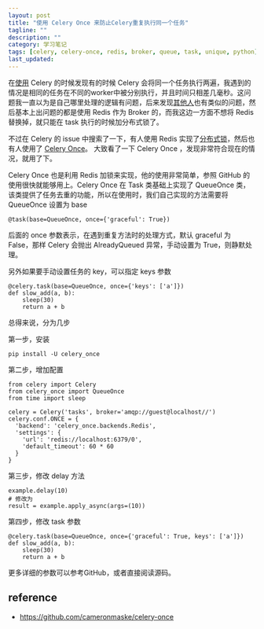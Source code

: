 ```yaml
---
layout: post
title: "使用 Celery Once 来防止Celery重复执行同一个任务"
tagline: ""
description: ""
category: 学习笔记
tags: [celery, celery-once, redis, broker, queue, task, unique, python]
last_updated: 
---
```


在[使用](/post/2017/04/celery-introduction.html) Celery 的时候发现有的时候 Celery 会将同一个任务执行两遍，我遇到的情况是相同的任务在不同的worker中被分别执行，并且时间只相差几毫秒。这问题我一直以为是自己哪里处理的逻辑有问题，后来发现[其他人](https://github.com/celery/celery/issues/4400)也有类似的问题，然后基本上出问题的都是使用 Redis 作为 Broker 的，而我这边一方面不想将 Redis 替换掉，就只能在 task 执行的时候加分布式锁了。

不过在 Celery 的 issue 中搜索了一下，有人使用 Redis 实现了[分布式锁](https://github.com/celery/celery/issues/3270)，然后也有人使用了 [Celery Once](https://github.com/cameronmaske/celery-once)。 大致看了一下 Celery Once ，发现非常符合现在的情况，就用了下。

Celery Once 也是利用 Redis 加锁来实现，他的使用非常简单，参照 GitHub 的使用很快就能够用上。Celery Once 在 Task 类基础上实现了 QueueOnce 类，该类提供了任务去重的功能，所以在使用时，我们自己实现的方法需要将 QueueOnce 设置为 base

    @task(base=QueueOnce, once={'graceful': True})

后面的 once 参数表示，在遇到重复方法时的处理方式，默认 graceful 为 False，那样 Celery 会抛出 AlreadyQueued 异常，手动设置为 True，则静默处理。

另外如果要手动设置任务的 key，可以指定 keys 参数

    @celery.task(base=QueueOnce, once={'keys': ['a']})
    def slow_add(a, b):
        sleep(30)
        return a + b

总得来说，分为几步

第一步，安装

    pip install -U celery_once

第二步，增加配置

    from celery import Celery
    from celery_once import QueueOnce
    from time import sleep

    celery = Celery('tasks', broker='amqp://guest@localhost//')
    celery.conf.ONCE = {
      'backend': 'celery_once.backends.Redis',
      'settings': {
        'url': 'redis://localhost:6379/0',
        'default_timeout': 60 * 60
      }
    }

第三步，修改 delay 方法

    example.delay(10)
    # 修改为
    result = example.apply_async(args=(10))

第四步，修改 task 参数

    @celery.task(base=QueueOnce, once={'graceful': True, keys': ['a']})
    def slow_add(a, b):
        sleep(30)
        return a + b

更多详细的参数可以参考GitHub，或者直接阅读源码。

## reference

- <https://github.com/cameronmaske/celery-once>
